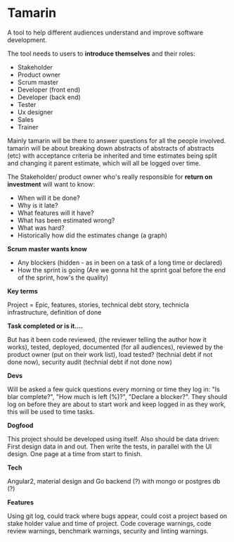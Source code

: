 # Tamarin
A tool to help different audiences understand and improve software development.

The tool needs to users to **introduce themselves** and their roles:
* Stakeholder
* Product owner
* Scrum master
* Developer (front end)
* Developer (back end)
* Tester
* Ux designer
* Sales
* Trainer

Mainly tamarin will be there to answer questions for all the people involved. tamarin will be about
breaking down abstracts of abstracts of abstracts (etc) with acceptance criteria be inherited and 
time estimates being split and changing it parent estimate, which will all be logged over time. 

The Stakeholder/ product owner who's really responsible for **return on investment** will want to know:

* When will it be done?
* Why is it late?
* What features will it have?
* What has been estimated wrong?
* What was hard?
* Historically how did the estimates change (a graph)

**Scrum master wants know**

* Any blockers (hidden - as in been on a task of a long time or declared)
* How the sprint is going (Are we gonna hit the sprint goal before the end of the sprint, how's the quality)

**Key terms**

Project = Epic, features, stories, technical debt story, technicla infrastructure, definition of done

**Task completed or is it....**

But has it been code reviewed, (the reviewer telling the author how it works), tested, deployed, documented (for all audiences), 
reviewed by the product owner (put on their work list), load tested? (technial debt if not done now), 
security audit (technial debt if not done now)

**Devs**

Will be asked a few quick questions every morning or time they log in: "Is blar complete?", "How much is left (%)?", "Declare a blocker?". They should log on before they are about to start work and keep logged in as they work, this will be used to time tasks.

**Dogfood**

This project should be developed using itself. Also should be data driven: First design data in and out. Then write the tests, in parallel with the UI design. One page at a time from start to finish. 

**Tech**

Angular2, material design and Go backend (?) with mongo or postgres db (?)

**Features**

Using git log, could track where bugs appear, could cost a project based on stake holder value and time of project. Code coverage warnings, code review warnings, benchmark warnings, security and linting warnings.

